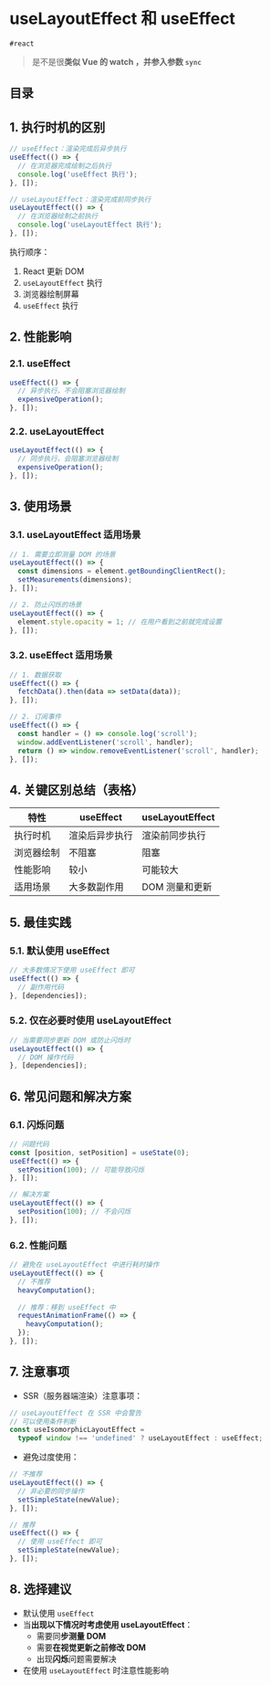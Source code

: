
# useLayoutEffect 和 useEffect


`#react` 

>  是不是很**类似 Vue 的 watch ，并参入参数 `sync`**


## 目录
<!-- toc -->
 ## 1. 执行时机的区别 

```jsx
// useEffect：渲染完成后异步执行
useEffect(() => {
  // 在浏览器完成绘制之后执行
  console.log('useEffect 执行');
}, []);

// useLayoutEffect：渲染完成前同步执行
useLayoutEffect(() => {
  // 在浏览器绘制之前执行
  console.log('useLayoutEffect 执行');
}, []);
```

执行顺序：

1. React 更新 DOM
2. `useLayoutEffect` 执行
3. 浏览器绘制屏幕
4. `useEffect` 执行

## 2. 性能影响

### 2.1. useEffect

```jsx hl:2
useEffect(() => {
  // 异步执行，不会阻塞浏览器绘制
  expensiveOperation();
}, []);
```

### 2.2. useLayoutEffect

```jsx hl:2
useLayoutEffect(() => {
  // 同步执行，会阻塞浏览器绘制
  expensiveOperation();
}, []);
```

## 3. 使用场景

### 3.1. useLayoutEffect 适用场景

```jsx hl:1,7
// 1. 需要立即测量 DOM 的场景
useLayoutEffect(() => {
  const dimensions = element.getBoundingClientRect();
  setMeasurements(dimensions);
}, []);

// 2. 防止闪烁的场景
useLayoutEffect(() => {
  element.style.opacity = 1; // 在用户看到之前就完成设置
}, []);
```

### 3.2. useEffect 适用场景

```jsx hl:1,6
// 1. 数据获取
useEffect(() => {
  fetchData().then(data => setData(data));
}, []);

// 2. 订阅事件
useEffect(() => {
  const handler = () => console.log('scroll');
  window.addEventListener('scroll', handler);
  return () => window.removeEventListener('scroll', handler);
}, []);
```

## 4. 关键区别总结（表格）

| 特性    | useEffect | useLayoutEffect |
| ----- | --------- | --------------- |
| 执行时机  | 渲染后异步执行   | 渲染前同步执行         |
| 浏览器绘制 | 不阻塞       | 阻塞              |
| 性能影响  | 较小        | 可能较大            |
| 适用场景  | 大多数副作用    | DOM 测量和更新       |

## 5. 最佳实践

### 5.1. 默认使用 useEffect

```jsx
// 大多数情况下使用 useEffect 即可
useEffect(() => {
  // 副作用代码
}, [dependencies]);
```

### 5.2. 仅在必要时使用 useLayoutEffect

```jsx hl:1
// 当需要同步更新 DOM 或防止闪烁时
useLayoutEffect(() => {
  // DOM 操作代码
}, [dependencies]);
```

## 6. 常见问题和解决方案

### 6.1. 闪烁问题

```jsx
// 问题代码
const [position, setPosition] = useState(0);
useEffect(() => {
  setPosition(100); // 可能导致闪烁
}, []);

// 解决方案
useLayoutEffect(() => {
  setPosition(100); // 不会闪烁
}, []);
```

### 6.2. 性能问题

```jsx hl:6,3
// 避免在 useLayoutEffect 中进行耗时操作
useLayoutEffect(() => {
  // 不推荐
  heavyComputation();
  
  // 推荐：移到 useEffect 中
  requestAnimationFrame(() => {
    heavyComputation();
  });
}, []);
```

## 7. 注意事项

- SSR（服务器端渲染）注意事项：

```jsx
// useLayoutEffect 在 SSR 中会警告
// 可以使用条件判断
const useIsomorphicLayoutEffect = 
  typeof window !== 'undefined' ? useLayoutEffect : useEffect;
```

- 避免过度使用：

```jsx
// 不推荐
useLayoutEffect(() => {
  // 非必要的同步操作
  setSimpleState(newValue);
}, []);

// 推荐
useEffect(() => {
  // 使用 useEffect 即可
  setSimpleState(newValue);
}, []);
```

## 8. 选择建议

- 默认使用 `useEffect`
- 当**出现以下情况时考虑使用 useLayoutEffect**：
	- 需要同**步测量 DOM**
	- 需要**在视觉更新之前修改 DOM**
	- 出现**闪烁**问题需要解决
- 在使用 `useLayoutEffect` 时注意性能影响
